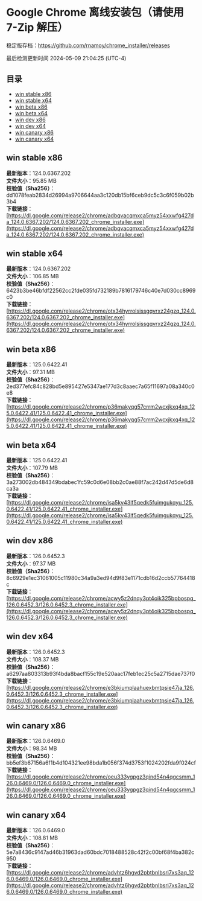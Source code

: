 # Google Chrome 离线安装包（请使用 7-Zip 解压）
稳定版存档：<https://github.com/rnamoy/chrome_installer/releases>

最后检测更新时间
2024-05-09 21:04:25 (UTC-4)


## 目录
* [win stable x86](https://github.com/rnamoy/chrome_installer?tab=readme-ov-file#win-stable-x86)
* [win stable x64](https://github.com/rnamoy/chrome_installer?tab=readme-ov-file#win-stable-x64)
* [win beta x86](https://github.com/rnamoy/chrome_installer?tab=readme-ov-file#win-beta-x86)
* [win beta x64](https://github.com/rnamoy/chrome_installer?tab=readme-ov-file#win-beta-x64)
* [win dev x86](https://github.com/rnamoy/chrome_installer?tab=readme-ov-file#win-dev-x86)
* [win dev x64](https://github.com/rnamoy/chrome_installer?tab=readme-ov-file#win-dev-x64)
* [win canary x86](https://github.com/rnamoy/chrome_installer?tab=readme-ov-file#win-canary-x86)
* [win canary x64](https://github.com/rnamoy/chrome_installer?tab=readme-ov-file#win-canary-x64)

## win stable x86
**最新版本**：124.0.6367.202  
**文件大小**：95.85 MB  
**校验值（Sha256）**：dd1078feab2834d26994a9706644aa3c120db15bf6ceb9dc5c3c6f059b02b3b4  
**下载链接**：[https://dl.google.com/release2/chrome/adbqvacqmxca5myz54xxwfg427da_124.0.6367.202/124.0.6367.202_chrome_installer.exe](https://dl.google.com/release2/chrome/adbqvacqmxca5myz54xxwfg427da_124.0.6367.202/124.0.6367.202_chrome_installer.exe)  

## win stable x64
**最新版本**：124.0.6367.202  
**文件大小**：106.85 MB  
**校验值（Sha256）**：6423b3be46bfdf22562cc2fde035fd732189b7816179746c40e7d030cc8969c0  
**下载链接**：[https://dl.google.com/release2/chrome/otx34hyrrolsissgqvrxz24gzq_124.0.6367.202/124.0.6367.202_chrome_installer.exe](https://dl.google.com/release2/chrome/otx34hyrrolsissgqvrxz24gzq_124.0.6367.202/124.0.6367.202_chrome_installer.exe)  

## win beta x86
**最新版本**：125.0.6422.41  
**文件大小**：97.31 MB  
**校验值（Sha256）**：2ed377efc84c828bd5e895427e5347ae177d3c8aaec7a65f11697a08a340c0e8  
**下载链接**：[https://dl.google.com/release2/chrome/p36makyqg57crrm2wcxjkxq4xq_125.0.6422.41/125.0.6422.41_chrome_installer.exe](https://dl.google.com/release2/chrome/p36makyqg57crrm2wcxjkxq4xq_125.0.6422.41/125.0.6422.41_chrome_installer.exe)  

## win beta x64
**最新版本**：125.0.6422.41  
**文件大小**：107.79 MB  
**校验值（Sha256）**：3a273002db484349bdabec1fc59c0d6e08bb2c0ae88f7ac242d47d5de6d8ca3a  
**下载链接**：[https://dl.google.com/release2/chrome/isa5kv43lf5qedk5fuimgukqyu_125.0.6422.41/125.0.6422.41_chrome_installer.exe](https://dl.google.com/release2/chrome/isa5kv43lf5qedk5fuimgukqyu_125.0.6422.41/125.0.6422.41_chrome_installer.exe)  

## win dev x86
**最新版本**：126.0.6452.3  
**文件大小**：97.37 MB  
**校验值（Sha256）**：8c6929e1ec31061005c11980c34a9a3ed94d9f83e1171cdb16d2ccb57764418c  
**下载链接**：[https://dl.google.com/release2/chrome/acwy5z2dnqy3pt4oik325bpbospq_126.0.6452.3/126.0.6452.3_chrome_installer.exe](https://dl.google.com/release2/chrome/acwy5z2dnqy3pt4oik325bpbospq_126.0.6452.3/126.0.6452.3_chrome_installer.exe)  

## win dev x64
**最新版本**：126.0.6452.3  
**文件大小**：108.37 MB  
**校验值（Sha256）**：a6297aa803313b93f4bda8bacf155c19e520aac17feb1ec25c5a2715dae737f0  
**下载链接**：[https://dl.google.com/release2/chrome/e3bkiumplaahuexbmtpsie47ja_126.0.6452.3/126.0.6452.3_chrome_installer.exe](https://dl.google.com/release2/chrome/e3bkiumplaahuexbmtpsie47ja_126.0.6452.3/126.0.6452.3_chrome_installer.exe)  

## win canary x86
**最新版本**：126.0.6469.0  
**文件大小**：98.34 MB  
**校验值（Sha256）**：bb5ef3b67156a6f1b4d104321ee98bda1b056f374d3753f1024202fda9f024cf  
**下载链接**：[https://dl.google.com/release2/chrome/oeu333ygpgz3qind54n4qgcsmm_126.0.6469.0/126.0.6469.0_chrome_installer.exe](https://dl.google.com/release2/chrome/oeu333ygpgz3qind54n4qgcsmm_126.0.6469.0/126.0.6469.0_chrome_installer.exe)  

## win canary x64
**最新版本**：126.0.6469.0  
**文件大小**：108.81 MB  
**校验值（Sha256）**：5e7a8436c9147ad46b31963dad60bdc7018488528c42f2c00bf68f4ba382c950  
**下载链接**：[https://dl.google.com/release2/chrome/advhtz6hgvd2pbtbnlbsri7xs3aq_126.0.6469.0/126.0.6469.0_chrome_installer.exe](https://dl.google.com/release2/chrome/advhtz6hgvd2pbtbnlbsri7xs3aq_126.0.6469.0/126.0.6469.0_chrome_installer.exe)  

